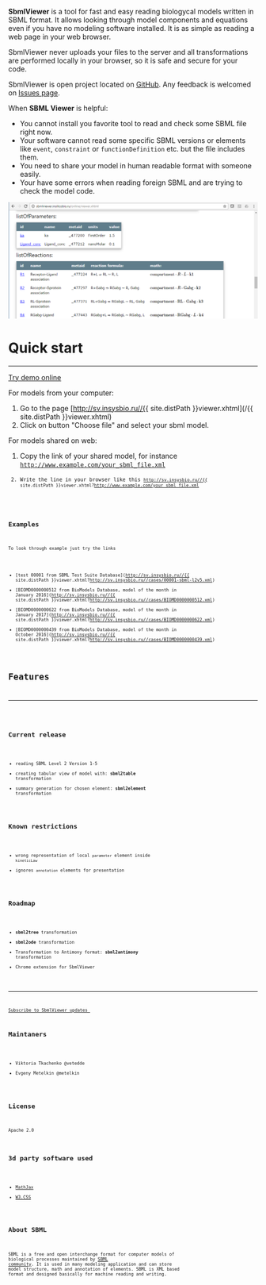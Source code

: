 
**SbmlViewer** is a tool for fast and easy reading biologycal models written in SBML format. It allows looking through model components and equations even if you have no modeling software installed. It is as simple as reading a web page in your web browser.

SbmlViewer never uploads your files to the server and all transformations are performed locally in your browser, so it is safe and secure for your code.

SbmlViewer is open project located on [GitHub](https://github.com/insysbio/SbmlViewer). Any feedback is welcomed on [Issues page](https://github.com/insysbio/SbmlViewer/issues).

When **SBML Viewer** is helpful:

* You cannot install you favorite tool to read and check some SBML file right now.
* Your software cannot read some specific SBML versions or elements like <code>event</code>, <code>constraint</code> or <code>functionDefinition</code> etc. but the file includes them.
* You need to share your model in human readable format with someone easily.
* Your have some errors when reading foreign SBML and are trying to check the model code.

![sbmlviewer example](/assets/img/sbmlviewer_example.png)

# Quick start 
<hr/>

<div class="w3-btn w3-card-2 w3-green w3-circle w3-text-white"><a href="{{ site.distPath }}viewer.xhtml" id="tryDemoLink">Try demo online</a></div>

For models from your computer:

1. Go to the page [http://sv.insysbio.ru//{{ site.distPath }}viewer.xhtml](/{{ site.distPath }}viewer.xhtml)
2. Click on button "Choose file" and select your sbml model.

For models shared on web:

1. Copy the link of your shared model, for instance <code>http://www.example.com/your_sbml_file.xml<code>
2. Write the line in your browser like this <code>http://sv.insysbio.ru//{{ site.distPath }}viewer.xhtml?http://www.example.com/your_sbml_file.xml<code>

## Examples
To look through example just try the links
* [test 00001 from SBML Test Suite Database](http://sv.insysbio.ru//{{ site.distPath }}viewer.xhtml?http://sv.insysbio.ru//cases/00001-sbml-l2v5.xml)
* [BIOMD0000000512 from BioModels Database, model of the month in January 2016](http://sv.insysbio.ru//{{ site.distPath }}viewer.xhtml?http://sv.insysbio.ru//cases/BIOMD0000000512.xml)
* [BIOMD0000000622 from BioModels Database, model of the month in January 2017](http://sv.insysbio.ru//{{ site.distPath }}viewer.xhtml?http://sv.insysbio.ru//cases/BIOMD0000000622.xml)
* [BIOMD0000000439 from BioModels Database, model of the month in October 2016](http://sv.insysbio.ru//{{ site.distPath }}viewer.xhtml?http://sv.insysbio.ru//cases/BIOMD0000000439.xml)

# Features
<hr/>

## Current release

- reading SBML Level 2 Version 1-5
- creating tabular view of model with: **sbml2table** transformation
- summary generation for chosen element: **sbml2element** transformation

## Known restrictions
- wrong representation of local <code>parameter</code> element inside <code>kineticLaw</code>
- ignores <code>annotation</code> elements for presentation

## Roadmap

- **sbml2tree** transformation
- **sbml2ode** transformation
- Transformation to Antimony format: **sbml2antimony** transformation
- Chrome extension for SbmlViewer

<hr/>
<a class="w3-btn w3-round w3-block w3-teal" href="http://eepurl.com/cL_5az">Subscribe to SbmlViewer updates <i class="fa fa-envelope w3-large"></i></a>

## Maintaners

- Viktoria Tkachenko @vetedde
- Evgeny Metelkin @metelkin

## License
Apache 2.0

## 3d party software used

- [MathJax](https://www.mathjax.org)
- [W3.CSS](http://www.w3schools.com/w3css/) 

## About SBML

SBML is a free and open interchange format for computer models of biological processes maintained by [SBML community](http://sbml.org/). It is used in many modeling application and can store model structure, math and annotation of elements. SBML is XML based format and designed basically for machine reading and writing.